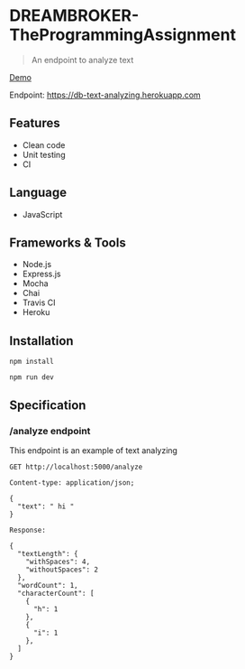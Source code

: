 # DREAMBROKER-TheProgrammingAssignment

> An endpoint to analyze text

[Demo](https://documenter.getpostman.com/view/1649848/SVn2Pvoq?version=latest)

Endpoint: https://db-text-analyzing.herokuapp.com

## Features

- Clean code
- Unit testing
- CI 

## Language

- JavaScript

## Frameworks & Tools

- Node.js
- Express.js
- Mocha
- Chai
- Travis CI
- Heroku

## Installation

  `npm install`

  `npm run dev`

## Specification

### /analyze endpoint
This endpoint is an example of text analyzing

```http
GET http://localhost:5000/analyze

Content-type: application/json;

{
  "text": " hi "
}

Response:

{
  "textLength": {
    "withSpaces": 4,
    "withoutSpaces": 2
  },
  "wordCount": 1,
  "characterCount": [
    { 
      "h": 1
    },
    {
      "i": 1
    },
  ]
}
```   
